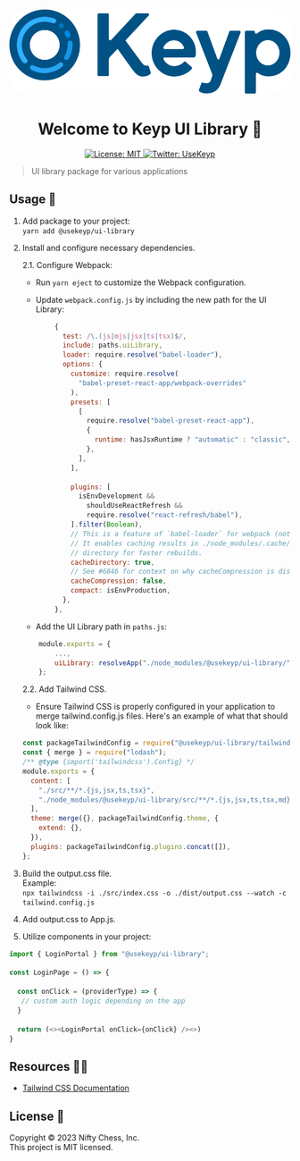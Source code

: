 <h1 align="center"><img width="600" style="border-radius: 30px;" src="https://raw.githubusercontent.com/UseKeyp/.github/main/Keyp-Logo-Color.svg"/></h1>
<h1 align="center">Welcome to Keyp UI Library 👋</h1>
<p align="center">
  <a href="#" target="_blank">
    <img alt="License: MIT" src="https://img.shields.io/badge/License-MIT-blue.svg" />
  </a>
  <a href="https://twitter.com/UseKeyp" target="_blank">
    <img alt="Twitter: UseKeyp" src="https://img.shields.io/twitter/follow/UseKeyp.svg?style=social" />
  </a>
</p>

> UI library package for various applications

## Usage 📖

1.  Add package to your project:  
    `yarn add @usekeyp/ui-library`

2.  Install and configure necessary dependencies.

    2.1. Configure Webpack:

    - Run `yarn eject` to customize the Webpack configuration.

    - Update `webpack.config.js` by including the new path for the UI Library:

    ```js
            {
              test: /\.(js|mjs|jsx|ts|tsx)$/,
              include: paths.uiLibrary,
              loader: require.resolve("babel-loader"),
              options: {
                customize: require.resolve(
                  "babel-preset-react-app/webpack-overrides"
                ),
                presets: [
                  [
                    require.resolve("babel-preset-react-app"),
                    {
                      runtime: hasJsxRuntime ? "automatic" : "classic",
                    },
                  ],
                ],

                plugins: [
                  isEnvDevelopment &&
                    shouldUseReactRefresh &&
                    require.resolve("react-refresh/babel"),
                ].filter(Boolean),
                // This is a feature of `babel-loader` for webpack (not Babel itself).
                // It enables caching results in ./node_modules/.cache/babel-loader/
                // directory for faster rebuilds.
                cacheDirectory: true,
                // See #6846 for context on why cacheCompression is disabled
                cacheCompression: false,
                compact: isEnvProduction,
              },
            },
    ```

    - Add the UI Library path in `paths.js`:

    ```js
        module.exports = {
            ...,
            uiLibrary: resolveApp("./node_modules/@usekeyp/ui-library/"),
        };
    ```

    2.2. Add Tailwind CSS.

    - Ensure Tailwind CSS is properly configured in your application to merge tailwind.config.js files. Here's an example of what that should look like:

    ```js
    const packageTailwindConfig = require("@usekeyp/ui-library/tailwind.config.cjs");
    const { merge } = require("lodash");
    /** @type {import('tailwindcss').Config} */
    module.exports = {
      content: [
        "./src/**/*.{js,jsx,ts,tsx}",
        "./node_modules/@usekeyp/ui-library/src/**/*.{js,jsx,ts,tsx,md}",
      ],
      theme: merge({}, packageTailwindConfig.theme, {
        extend: {},
      }),
      plugins: packageTailwindConfig.plugins.concat([]),
    };
    ```

3.  Build the output.css file.  
    Example:  
    `npx tailwindcss -i ./src/index.css -o ./dist/output.css --watch -c tailwind.config.js`

4.  Add output.css to App.js.
5.  Utilize components in your project:

```js
import { LoginPortal } from "@usekeyp/ui-library";

const LoginPage = () => {

  const onClick = (providerType) => {
   // custom auth logic depending on the app
  }

  return (<><LoginPortal onClick={onClick} /><>)
}

```

## Resources 🧑‍💻

- [Tailwind CSS Documentation](https://tailwindcss.com/docs/installation)

## License 📝

Copyright © 2023 Nifty Chess, Inc.<br />
This project is MIT licensed.

[sponsor-keyp]: https://UseKeyp.com
